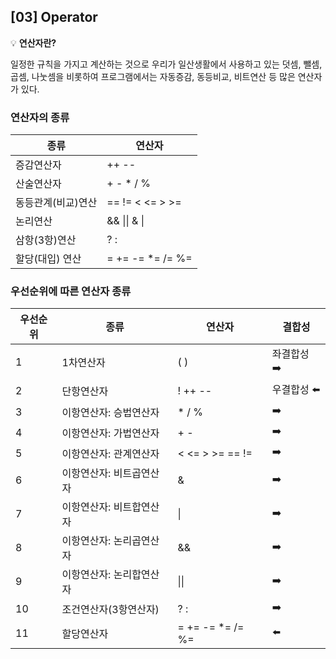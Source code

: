 ## [03] Operator

💡 **연산자란?**

일정한 규칙을 가지고 계산하는 것으로 우리가 일산생활에서 사용하고 있는 덧셈, 뺄셈, 곱셈, 나눗셈을 비롯하여 프로그램에서는 자동증감, 동등비교, 비트연산 등 많은 연산자가 있다.



### 연산자의 종류

| 종류               | 연산자                |
| ------------------ | --------------------- |
| 증감연산자         | ++  --                |
| 산술연산자         | +  -  *  /  %         |
| 동등관계(비교)연산 | ==  !=  <  <=  >  >=  |
| 논리연산           | &&  \|\|  &  \|       |
| 삼항(3항)연산      | ?  :                  |
| 할당(대입) 연산    | =  +=  -=  *=  /=  %= |



### 우선순위에 따른 연산자 종류

| 우선순위 | 종류                     | 연산자                | 결합성     |
| -------- | ------------------------ | --------------------- | ---------- |
| 1        | 1차연산자                | ( )                   | 좌결합성 ➡️ |
| 2        | 단항연산자               | !  ++  --             | 우결합성 ⬅️ |
| 3        | 이항연산자: 승법연산자   | *  /  %               | ➡️          |
| 4        | 이항연산자: 가법연산자   | +  -                  | ➡️          |
| 5        | 이항연산자: 관계연산자   | <  <=  >  >=  ==  !=  | ➡️          |
| 6        | 이항연산자: 비트곱연산자 | &                     | ➡️          |
| 7        | 이항연산자: 비트합연산자 | \|                    | ➡️          |
| 8        | 이항연산자: 논리곱연산자 | &&                    | ➡️          |
| 9        | 이항연산자: 논리합연산자 | \|\|                  | ➡️          |
| 10       | 조건연산자(3항연산자)    | ?  :                  | ➡️          |
| 11       | 할당연산자               | =  +=  -=  *=  /=  %= | ⬅️          |